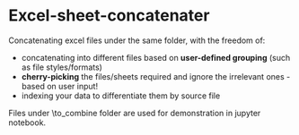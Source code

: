 # Excel-sheet-concatenater
Concatenating excel files under the same folder, with the freedom of:
- concatenating into different files based on **user-defined grouping** (such as file styles/formats)
- **cherry-picking** the files/sheets required and ignore the irrelevant ones - based on user input!
- indexing your data to differentiate them by source file

Files under \to_combine folder are used for demonstration in jupyter notebook.
